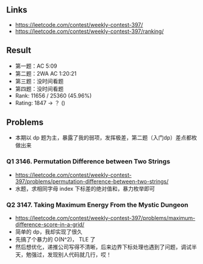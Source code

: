## Links
- https://leetcode.com/contest/weekly-contest-397/
- https://leetcode.com/contest/weekly-contest-397/ranking/

## Result

- 第一题：AC 5:09
- 第二题：2WA AC 1:20:21
- 第三题：没时间看题
- 第四题：没时间看题
- Rank: 11656 / 25360	 (45.96%)
- Rating: 1847 -> ？  ()

## Problems

- 本期以 dp 题为主，暴露了我的弱项，发挥极差，第二题（入门dp）差点都枚做出来

### Q1 3146. Permutation Difference between Two Strings
- https://leetcode.com/contest/weekly-contest-397/problems/permutation-difference-between-two-strings/
- 水题，求相同字母 index 下标差的绝对值和，暴力枚举即可

### Q2 3147. Taking Maximum Energy From the Mystic Dungeon
- https://leetcode.com/contest/weekly-contest-397/problems/maximum-difference-score-in-a-grid/
- 简单的 dp，我却实现了很久
- 先搞了个暴力的 O(N^2)， TLE 了
- 然后想优化，递推公司写得不清晰，后来边界下标处理也遇到了问题，调试半天，勉强过，发现别人代码就几行，哎！